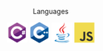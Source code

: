 <p align="center">
Languages
</p>

<p align="center">
  <img src='https://raw.githubusercontent.com/devicons/devicon/master/icons/csharp/csharp-original.svg' height='42px'/>
  <img src='https://raw.githubusercontent.com/devicons/devicon/master/icons/cplusplus/cplusplus-original.svg' height='42px'>
  <img src='https://raw.githubusercontent.com/devicons/devicon/master/icons/java/java-original.svg' height='42px'>
  <img src='https://raw.githubusercontent.com/devicons/devicon/master/icons/javascript/javascript-original.svg' height='42px'>
</p>
